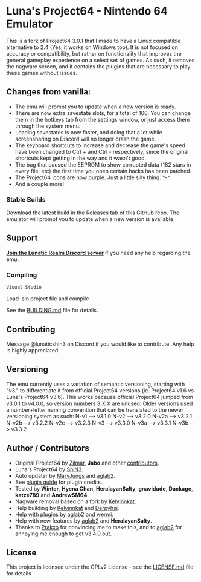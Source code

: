 # Luna's Project64 - Nintendo 64 Emulator

This is a fork of Project64 3.0.1 that I made to have a Linux compatible alternative to 2.4 (Yes, it works on Windows too).
It is not focused on accuracy or compatibility, but rather on functionality that improves the general gameplay experience on a select set of games.
As such, it removes the nagware screen, and it contains the plugins that are necessary to play these games without issues.

## Changes from vanilla:

- The emu will prompt you to update when a new version is ready.
- There are now extra savestate slots, for a total of 100. You can change them in the hotkeys tab from the settings window, or just access them through the system menu.
- Loading savestates is now faster, and doing that a lot while screensharing on Discord will no longer crash the game.
- The keyboard shortcuts to increase and decrease the game's speed have been changed to Ctrl + and Ctrl - respectively, since the original shortcuts kept getting in the way and it wasn't good.
- The bug that caused the EEPROM to show corrupted data (182 stars in every file, etc) the first time you open certain hacks has been patched.
- The Project64 icons are now purple. Just a little silly thing. ^-^
- And a couple more!

### Stable Builds

Download the latest build in the Releases tab of this GitHub repo.
The emulator will prompt you to update when a new version is available.

## Support

[**Join the Lunatic Realm Discord server**](https://discord.gg/w9aCXwsKH9) if you need any help regarding the emu.

### Compiling

```
Visual Studio
```

Load .sln project file and compile

See the [BUILDING.md](https://github.com/luna-project64/luna-project64/blob/develop/BUILDING.md) file for details.

## Contributing

Message @lunaticshin3 on Discord if you would like to contribute. Any help is highly appreciated.

## Versioning

The emu currently uses a variation of semantic versioning, starting with "v3." to differentiate it from official Project64 versions (ie. Project64 v1.6 vs Luna's Project64 v3.6).
This works because official Project64 jumped from v3.0.1 to v4.0.0, so version numbers 3.X.X are unused.
Older versions used a number+letter naming convention that can be translated to the newer versioning system as such:
N-v1  --> v3.1.0
N-v2  --> v3.2.0
N-v2a --> v3.2.1
N-v2b --> v3.2.2
N-v2c --> v3.2.3
N-v3  --> v3.3.0
N-v3a --> v3.3.1
N-v3b --> v3.3.2

## Author / Contributors

* Original Project64 by [Zilmar](https://github.com/project64), **Jabo** and other [contributors](https://github.com/project64/project64/contributors).
* Luna's Project64 by [ShiN3](https://github.com/LunaticShiN3).
* Auto updater by [MarvJungs](https://github.com/MarvJungs) and [aglab2](https://github.com/aglab2).
* See [plugin guide](https://sites.google.com/view/shurislibrary/plugin-guide) for plugin credits.
* Tested by **Winter**, **Hyena Chan**, **HeralayanSalty**, **gnavidude**, **Dackage**, **katze789** and **AndrewSM64**.
* Nagware removal based on a fork by [Kelvinnkat](https://github.com/kelvinnkat).
* Help building by [Kelvinnkat](https://github.com/kelvinnkat) and [Derpyhsi](https://github.com/derpyhsi).
* Help with plugins by [aglab2](https://github.com/aglab2) and [wermi](https://github.com/wermipls).
* Help with new features by [aglab2](https://github.com/aglab2) and **HeralayanSalty**.
* Thanks to [Prakxo](https://github.com/Prakxo) for convincing me to make this, and to [aglab2](https://github.com/aglab2) for annoying me enough to get v3.4.0 out.

## License

This project is licensed under the GPLv2 License - see the [LICENSE.md](https://github.com/project64/project64/blob/develop/license.md) file for details

